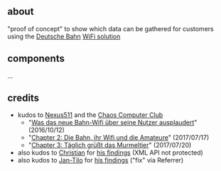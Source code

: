 ## about

"proof of concept" to show which data can be gathered for customers using the [Deutsche Bahn](https://www.bahn.de/) [WiFi solution](http://login.wifionice.de/en/wifiinfo/)

## components

...

## credits

- kudos to [Nexus511](https://twitter.com/Nexus511) and the [Chaos Computer Club](https://twitter.com/chaosupdates/status/886905108419751936) 
  - "[Was das neue Bahn-Wifi über seine Nutzer ausplaudert](http://hannover.ccc.de/~nexus/dbwifi/index.html)" (2016/10/12)
  - "[Chapter 2: Die Bahn, ihr Wifi und die Amateure](http://hannover.ccc.de/~nexus/dbwifi/chapter2.html)" (2017/07/17)
  - "[Chapter 3: Täglich grüßt das Murmeltier](http://hannover.ccc.de/~nexus/dbwifi/chapter3.html)" (2017/07/20)
- also kudos to [Christian](https://twitter.com/resciscosilenda) for [his findings](https://twitter.com/resciscosilenda/status/887191467629981696) (XML API not protected)
- also kudos to [Jan-Tilo](https://twitter.com/jatiki) for [his findings](https://twitter.com/jatiki/status/862360786097893376) ("fix" via Referrer)
